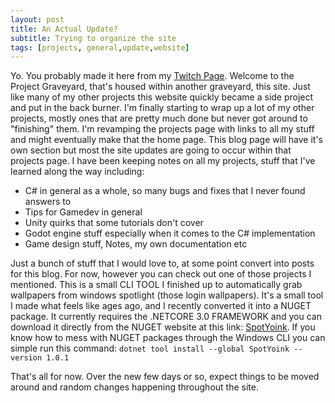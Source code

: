 ```yaml
---
layout: post
title: An Actual Update?
subtitle: Trying to organize the site
tags: [projects, general,update,website]
---
```


Yo. You probably made it here from my [Twitch Page](twitch.tv/hoodstrats). Welcome to the Project Graveyard, that's housed within another graveyard, this site. 
Just like many of my other projects this website quickly became a side project and put in the back burner. I'm finally starting to wrap up a lot of my other projects, mostly ones that are pretty much done but never got around to "finishing" them. I'm revamping the projects page with links to all my stuff and might eventually
make that the home page. This blog page will have it's own section but most the site updates are going to occur within that projects page. I have been keeping notes
on all my projects, stuff that I've learned along the way including:

- C# in general as a whole, so many bugs and fixes that I never found answers to
- Tips for Gamedev in general 
- Unity quirks that some tutorials don't cover
- Godot engine stuff especially when it comes to the C# implementation
- Game design stuff, Notes, my own documentation etc 

Just a bunch of stuff that I would love to, at some point convert into posts for this blog. For now, however you can check out one of those projects I mentioned. This is a small CLI TOOL I finished up to automatically grab wallpapers from windows spotlight (those login wallpapers). It's a small tool I made what feels like ages ago, and I recently converted it into a NUGET package. It currently requires the .NETCORE 3.0 FRAMEWORK and you can download it directly from the NUGET website at this link: [SpotYoink](https://www.nuget.org/packages/SpotYoink/). If you know how to mess with NUGET packages through the Windows CLI you can simple run this command: `dotnet tool install --global SpotYoink --version 1.0.1` 

That's all for now. Over the new few days or so, expect things to be moved around and random changes happening throughout the site. 


